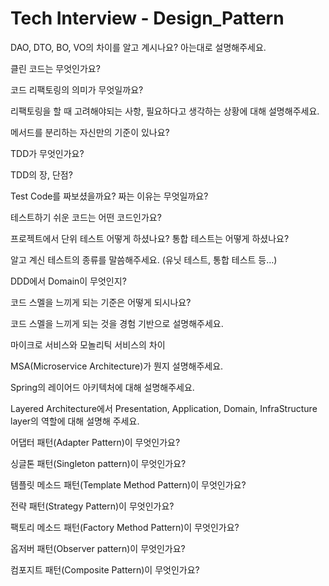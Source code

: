 # Tech Interview - Design_Pattern

DAO, DTO, BO, VO의 차이를 알고 계시나요? 아는대로 설명해주세요.

클린 코드는 무엇인가요?

코드 리팩토링의 의미가 무엇일까요?

리팩토링을 할 때 고려해야되는 사항, 필요하다고 생각하는 상황에 대해 설명해주세요.

메서드를 분리하는 자신만의 기준이 있나요?

TDD가 무엇인가요?

TDD의 장, 단점?

Test Code를 짜보셨을까요? 짜는 이유는 무엇일까요?

테스트하기 쉬운 코드는 어떤 코드인가요?

프로젝트에서 단위 테스트 어떻게 하셨나요? 통합 테스트는 어떻게 하셨나요?

알고 계신 테스트의 종류를 말씀해주세요. (유닛 테스트, 통합 테스트 등…)

DDD에서 Domain이 무엇인지?

코드 스멜을 느끼게 되는 기준은 어떻게 되시나요?

코드 스멜을 느끼게 되는 것을 경험 기반으로 설명해주세요.

마이크로 서비스와 모놀리틱 서비스의 차이

MSA(Microservice Architecture)가 뭔지 설명해주세요.

Spring의 레이어드 아키텍처에 대해 설명해주세요.

Layered Architecture에서 Presentation, Application, Domain, InfraStructure layer의 역할에 대해 설명해 주세요.

어댑터 패턴(Adapter Pattern)이 무엇인가요?

싱글톤 패턴(Singleton pattern)이 무엇인가요?

템플릿 메소드 패턴(Template Method Pattern)이 무엇인가요?

전략 패턴(Strategy Pattern)이 무엇인가요?

팩토리 메소드 패턴(Factory Method Pattern)이 무엇인가요?

옵저버 패턴(Observer pattern)이 무엇인가요?

컴포지트 패턴(Composite Pattern)이 무엇인가요?
